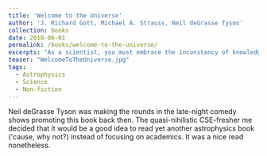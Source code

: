 ```yaml
---
title: 'Welcome to the Universe'
author: 'J. Richard Gott, Michael A. Strauss, Neil deGrasse Tyson'
collection: books
date: 2018-06-01
permalink: /books/welcome-to-the-universe/
excerpts: "As a scientist, you must embrace the inconstancy of knowledge."
teaser: "WelcomeToTheUniverse.jpg"
tags:
  - Astrophysics
  - Science
  - Non-fiction
---
```


Neil deGrasse Tyson was making the rounds in the late-night comedy shows promoting this book back then. The quasi-nihilistic CSE-fresher me decided that it would be a good idea to read yet another astrophysics book ('cause, why not?) instead of focusing on academics. It was a nice read nonetheless.